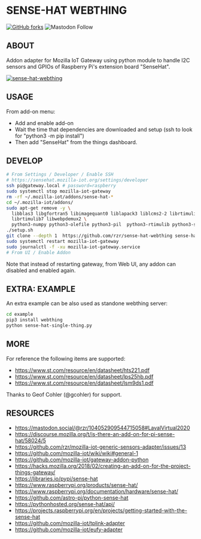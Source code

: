 # SENSE-HAT WEBTHING #

[![GitHub forks](
https://img.shields.io/github/forks/rzr/sense-hat-webthing.svg?style=social&label=Fork&maxAge=2592000
)](
https://GitHub.com/rzr/sense-hat-webthing
)
![Mastodon Follow](
https://img.shields.io/mastodon/follow/279303?domain=https%3A%2F%2Fmastodon.social&style=social
)

## ABOUT ##

Addon adapter for Mozilla IoT Gateway 
using python module to handle I2C sensors and GPIOs
of Raspberry Pi's extension board "SenseHat".

[![sense-hat-webthing](
https://repository-images.githubusercontent.com/259962704/f411a980-8aea-11ea-94f4-aad36c651769#./file/sense-hat-webthing.jpg
)](
https://mastodon.social/@rzr/104052909544715058#LavalVirtual2020
"sense-hat-webthing")

## USAGE ##

From add-on menu:

- Add and enable add-on
- Wait the time that dependencies are downloaded and setup
  (ssh to look for "python3 -m pip install")
- Then add "SenseHat" from the things dashboard.

## DEVELOP ##

```sh
# From Settings / Developer / Enable SSH
# https://sensehat.mozilla-iot.org/settings/developer
ssh pi@gateway.local # password=raspberry
sudo systemctl stop mozilla-iot-gateway
rm -rf ~/.mozilla-iot/addons/sense-hat-*
cd ~/.mozilla-iot/addons/
sudo apt-get remove -y \
  libblas3 libgfortran5 libimagequant0 liblapack3 liblcms2-2 librtimulib-utils \
  librtimulib7 libwebpdemux2 \
  python3-numpy python3-olefile python3-pil  python3-rtimulib python3-sense-hat
./setup.sh
git clone --depth 1  https://github.com/rzr/sense-hat-webthing sense-hat-adapter
sudo systemctl restart mozilla-iot-gateway
sudo journalctl -f -xu mozilla-iot-gateway.service
# From UI / Enable Addon
```

Note that instead of restarting gateway,
from Web UI, any addon can disabled and enabled again.

## EXTRA: EXAMPLE ##

An extra example can be also used as standone webthing server:

```sh
cd example
pip3 install webthing
python sense-hat-single-thing.py
```

## MORE ##

For reference the following items are supported:

- <https://www.st.com/resource/en/datasheet/hts221.pdf>
- <https://www.st.com/resource/en/datasheet/lps25hb.pdf>
- <https://www.st.com/resource/en/datasheet/lsm9ds1.pdf>

Thanks to Geof Cohler (@gcohler) for support.

## RESOURCES ##

- <https://mastodon.social/@rzr/104052909544715058#LavalVirtual2020>
- <https://discourse.mozilla.org/t/is-there-an-add-on-for-pi-sense-hat/58024/5>
- <https://github.com/rzr/mozilla-iot-generic-sensors-adapter/issues/13>
- <https://github.com/mozilla-iot/wiki/wiki#general-1>
- <https://github.com/mozilla-iot/gateway-addon-python>
- <https://hacks.mozilla.org/2018/02/creating-an-add-on-for-the-project-things-gateway/>
- <https://libraries.io/pypi/sense-hat>
- <https://www.raspberrypi.org/products/sense-hat/>
- <https://www.raspberrypi.org/documentation/hardware/sense-hat/>
- <https://github.com/astro-pi/python-sense-hat>
- <https://pythonhosted.org/sense-hat/api/>
- <https://projects.raspberrypi.org/en/projects/getting-started-with-the-sense-hat>
- <https://github.com/mozilla-iot/tplink-adapter>
- <https://github.com/mozilla-iot/eufy-adapter>
